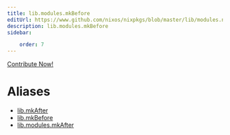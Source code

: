 ```yaml
---
title: lib.modules.mkBefore
editUrl: https://www.github.com/nixos/nixpkgs/blob/master/lib/modules.nix#L1042C23
description: lib.modules.mkBefore
sidebar:

    order: 7
---
```


<a href="https://www.github.com/nixos/nixpkgs/blob/master/lib/modules.nix#L1042C23">Contribute Now!</a>


# Aliases

- [lib.mkAfter](reference/lib/lib-mkAfter)
- [lib.mkBefore](reference/lib/lib-mkBefore)
- [lib.modules.mkAfter](reference/lib/modules/lib-modules-mkAfter)


